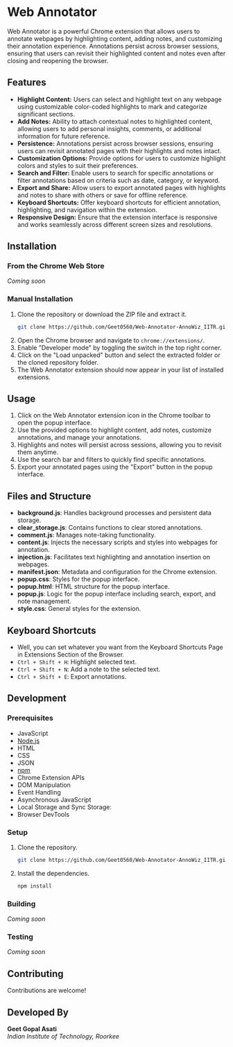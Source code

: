 # Web Annotator

Web Annotator is a powerful Chrome extension that allows users to annotate webpages by highlighting content, adding notes, and customizing their annotation experience. Annotations persist across browser sessions, ensuring that users can revisit their highlighted content and notes even after closing and reopening the browser.

## Features

- **Highlight Content:** Users can select and highlight text on any webpage using customizable color-coded highlights to mark and categorize significant sections.
- **Add Notes:** Ability to attach contextual notes to highlighted content, allowing users to add personal insights, comments, or additional information for future reference.
- **Persistence:** Annotations persist across browser sessions, ensuring users can revisit annotated pages with their highlights and notes intact.
- **Customization Options:** Provide options for users to customize highlight colors and styles to suit their preferences.
- **Search and Filter:** Enable users to search for specific annotations or filter annotations based on criteria such as date, category, or keyword.
- **Export and Share:** Allow users to export annotated pages with highlights and notes to share with others or save for offline reference.
- **Keyboard Shortcuts:** Offer keyboard shortcuts for efficient annotation, highlighting, and navigation within the extension.
- **Responsive Design:** Ensure that the extension interface is responsive and works seamlessly across different screen sizes and resolutions.

## Installation

### From the Chrome Web Store

*Coming soon*

### Manual Installation

1. Clone the repository or download the ZIP file and extract it.
    ```sh
    git clone https://github.com/Geet0560/Web-Annotator-AnnoWiz_IITR.git
    ```
2. Open the Chrome browser and navigate to `chrome://extensions/`.
3. Enable "Developer mode" by toggling the switch in the top right corner.
4. Click on the "Load unpacked" button and select the extracted folder or the cloned repository folder.
5. The Web Annotator extension should now appear in your list of installed extensions.

## Usage

1. Click on the Web Annotator extension icon in the Chrome toolbar to open the popup interface.
2. Use the provided options to highlight content, add notes, customize annotations, and manage your annotations.
3. Highlights and notes will persist across sessions, allowing you to revisit them anytime.
4. Use the search bar and filters to quickly find specific annotations.
5. Export your annotated pages using the "Export" button in the popup interface.

## Files and Structure

- **background.js**: Handles background processes and persistent data storage.
- **clear_storage.js**: Contains functions to clear stored annotations.
- **comment.js**: Manages note-taking functionality.
- **content.js**: Injects the necessary scripts and styles into webpages for annotation.
- **injection.js**: Facilitates text highlighting and annotation insertion on webpages.
- **manifest.json**: Metadata and configuration for the Chrome extension.
- **popup.css**: Styles for the popup interface.
- **popup.html**: HTML structure for the popup interface.
- **popup.js**: Logic for the popup interface including search, export, and note management.
- **style.css**: General styles for the extension.

## Keyboard Shortcuts
- Well, you can set whatever you want from the Keyboard Shortcuts Page in Extensions Section of the Browser.
- `Ctrl + Shift + H`: Highlight selected text.
- `Ctrl + Shift + N`: Add a note to the selected text.
- `Ctrl + Shift + E`: Export annotations.

## Development

### Prerequisites

- JavaScript
- [Node.js](https://nodejs.org/)
- HTML
- CSS
- JSON
- [npm](https://www.npmjs.com/)
- Chrome Extension APIs
- DOM Manipulation
- Event Handling
- Asynchronous JavaScript
- Local Storage and Sync Storage:
- Browser DevTools

### Setup

1. Clone the repository.
    ```sh
    git clone https://github.com/Geet0560/Web-Annotator-AnnoWiz_IITR.git
    ```
2. Install the dependencies.
    ```sh
    npm install
    ```

### Building

*Coming soon*

### Testing

*Coming soon*

## Contributing

Contributions are welcome!

## Developed By

**Geet Gopal Asati**  
*Indian Institute of Technology, Roorkee*

